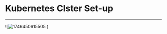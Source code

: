 # Kubernetes Clster Set-up
******************************

![![1746450615505](https://github.com/user-attachments/assets/54064994-f835-4973-8106-f348891a0d45)
)

